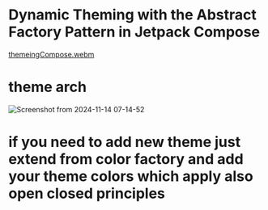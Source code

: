 #  Dynamic Theming with the Abstract Factory Pattern in Jetpack Compose
[themeingCompose.webm](https://github.com/user-attachments/assets/27b3b20f-806e-4e88-b112-26d62e10cd8f)

# theme arch 
![Screenshot from 2024-11-14 07-14-52](https://github.com/user-attachments/assets/6fbbb594-85fb-4419-9d69-343ba83baee0)

# if you need to add new theme just extend from color factory and add your theme colors which apply also open closed principles 
